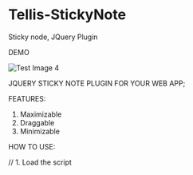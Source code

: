 # Tellis-StickyNote
Sticky node, JQuery Plugin


DEMO

![Test Image 4](https://github.com/tograh/testrepository/3DTest.png)


JQUERY STICKY NOTE PLUGIN FOR YOUR WEB APP;

FEATURES:

1. Maximizable
2. Draggable
3. Minimizable

HOW TO USE:

// 1. Load the script
<script src="tellis-sticky-note.js"></script>

  <script>

      $(document).ready(function(){
        
        //2. call the sticky note object
        var sticky = Tellis_Sticky();

        // 3. initialize the object (this makes the sticky note visible)
        sticky.init();

        // 4. write() method writes a string to the sticky note
        sticky.write("hello Wole, please use me");
        
  
    });

  
 
  </script>

